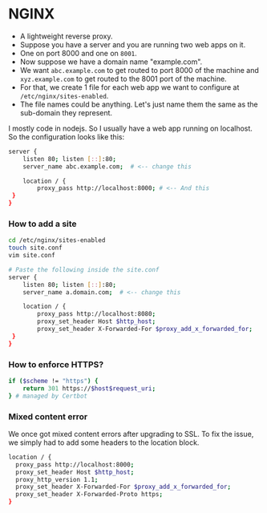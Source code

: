 # NGINX

- A lightweight reverse proxy.
- Suppose you have a server and you are running two web apps on it. 
- One on port 8000 and one on `8001`. 
- Now suppose we have a domain name "example.com". 
- We want `abc.example.com` to get routed to port 8000 of the machine and `xyz.example.com` to get routed to the 8001 port of the machine.
- For that, we create 1 file for each web app we want to configure at `/etc/nginx/sites-enabled`. 
- The file names could be anything. Let's just name them the same as the sub-domain they represent.


I mostly code in nodejs. So I usually have a web app running on localhost. So the configuration looks like this:

```bash
server {
    listen 80; listen [::]:80;
    server_name abc.example.com;  # <-- change this

    location / {
        proxy_pass http://localhost:8000; # <-- And this
 }
}
```

### How to add a site

```bash
cd /etc/nginx/sites-enabled
touch site.conf
vim site.conf

# Paste the following inside the site.conf
server {
    listen 80; listen [::]:80;
    server_name a.domain.com;  # <-- change this

    location / {
        proxy_pass http://localhost:8080;
        proxy_set_header Host $http_host;
        proxy_set_header X-Forwarded-For $proxy_add_x_forwarded_for;
 }
}
```

### How to enforce HTTPS?

```bash
if ($scheme != "https") {
    return 301 https://$host$request_uri;
} # managed by Certbot
```

### Mixed content error

We once got mixed content errors after upgrading to SSL. To fix the issue, we simply had to add some headers to the location block.

```bash
location / {
  proxy_pass http://localhost:8000;
  proxy_set_header Host $http_host;
  proxy_http_version 1.1;
  proxy_set_header X-Forwarded-For $proxy_add_x_forwarded_for;
  proxy_set_header X-Forwarded-Proto https;
}
```